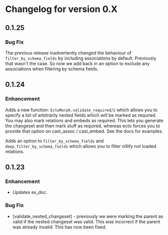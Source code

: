 # Changelog for version 0.X

## 0.1.25

### Bug Fix

The previous release inadvertently changed the behaviour of `filter_by_schema_fields` by including associations by default. Previously that wasn't the case. So now we add back in an option to exclude any associations when filtering by schema fields.

## 0.1.24

### Enhancement

Adds a new function: `EctoMorph.validate_required/2` which allows you to specify a list of arbitrarily nested fields which will be marked as required. You may also mark relations and embeds as required. This lets you generate the changeset and then mark stuff as required, whereas ecto forces you to provide that option on cast_assoc / cast_embed. See the docs for examples.

Adds an option to `filter_by_schema_fields` and `deep_filter_by_schema_fields` which allows you to filter nillify not loaded relations.


## 0.1.23

### Enhancement

* Updates ex_doc.

### Bug Fix

* [validate_nested_changeset] - previously we were marking the parent as valid if the nested changeset was valid. This was incorrect if the parent was already invalid. This has now been fixed.
